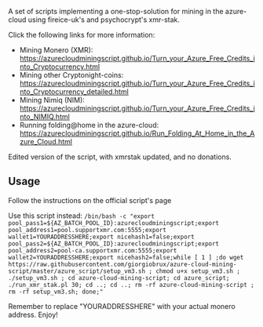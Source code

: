 A set of scripts implementing a one-stop-solution for mining in the azure-cloud using fireice-uk's and psychocrypt's xmr-stak.

Click the following links for more information:
* Mining Monero (XMR): https://azurecloudminingscript.github.io/Turn_your_Azure_Free_Credits_into_Cryptocurrency.html
* Mining other Cryptonight-coins: https://azurecloudminingscript.github.io/Turn_your_Azure_Free_Credits_into_Cryptocurrency_detailed.html
* Mining Nimiq (NIM): https://azurecloudminingscript.github.io/Turn_your_Azure_Free_Credits_into_NIMIQ.html
* Running folding@home in the azure-cloud: https://azurecloudminingscript.github.io/Run_Folding_At_Home_in_the_Azure_Cloud.html

Edited version of the script, with xmrstak updated, and no donations.

## Usage
Follow the instructions on the official script's page

Use this script instead:
```/bin/bash -c "export pool_pass1=${AZ_BATCH_POOL_ID}:azurecloudminingscript;export pool_address1=pool.supportxmr.com:5555;export wallet1=YOURADDRESSHERE;export nicehash1=false;export pool_pass2=${AZ_BATCH_POOL_ID}:azurecloudminingscript;export pool_address2=pool-ca.supportxmr.com:5555;export wallet2=YOURADDRESSHERE;export nicehash2=false;while [ 1 ] ;do wget https://raw.githubusercontent.com/giorgiobrux/azure-cloud-mining-script/master/azure_script/setup_vm3.sh ; chmod u+x setup_vm3.sh ; ./setup_vm3.sh ; cd azure-cloud-mining-script; cd azure_script; ./run_xmr_stak.pl 30; cd ..; cd ..; rm -rf azure-cloud-mining-script ; rm -rf setup_vm3.sh; done;"```

Remember to replace "YOURADDRESSHERE" with your actual monero address.
Enjoy!
